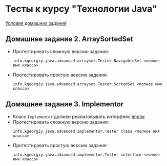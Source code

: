 Тесты к курсу "Технологии Java"
====

[Условия домашних заданий](http://www.kgeorgiy.info/courses/java-advanced/homeworks.html)

Домашнее задание 2. ArraySortedSet
----
* Протестировать сложную версию задания: 
    ```
    info.kgeorgiy.java.advanced.arrayset.Tester NavigableSet <полное имя класса>
    ```
* Протестировать простую версию задания: 
    ```
    info.kgeorgiy.java.advanced.arrayset.Tester SortedSet <полное имя класса>
    ```

Домашнее задание 3. Implementor
----
* Класс ``Implementor`` должен реализовывать интерфейс [Impler](src/info/kgeorgiy/java/advanced/implementor/Impler.java)
* Протестировать сложную версию задания: 
    ```
    info.kgeorgiy.java.advanced.implementor.Tester class <полное имя класса>
    ```
* Протестировать простую версию задания:
    ```
    info.kgeorgiy.java.advanced.implementor.Tester interface <полное имя класса>
    ```
